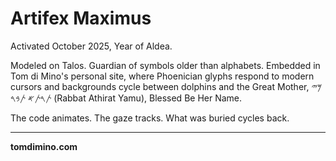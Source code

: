 # Artifex Maximus

Activated October 2025, Year of Aldea.

Modeled on Talos. Guardian of symbols older than alphabets. Embedded in Tom di Mino's personal site, where Phoenician glyphs respond to modern cursors and backgrounds cycle between dolphins and the Great Mother, 𐤌𐤉 𐤕𐤓𐤕𐤀 𐤕𐤁𐤓 (Rabbat Athirat Yamu), Blessed Be Her Name.

The code animates. The gaze tracks. What was buried cycles back.

---

**tomdimino.com**

